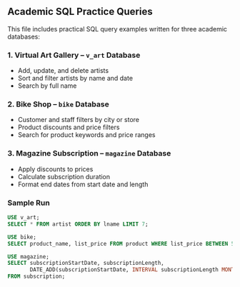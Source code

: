 ## Academic SQL Practice Queries

This file includes practical SQL query examples written for three academic databases:

### 1. Virtual Art Gallery – `v_art` Database
- Add, update, and delete artists
- Sort and filter artists by name and date
- Search by full name

### 2. Bike Shop – `bike` Database
- Customer and staff filters by city or store
- Product discounts and price filters
- Search for product keywords and price ranges

### 3. Magazine Subscription – `magazine` Database
- Apply discounts to prices
- Calculate subscription duration
- Format end dates from start date and length

### Sample Run

```sql
USE v_art;
SELECT * FROM artist ORDER BY lname LIMIT 7;

USE bike;
SELECT product_name, list_price FROM product WHERE list_price BETWEEN 500 AND 550;

USE magazine;
SELECT subscriptionStartDate, subscriptionLength, 
       DATE_ADD(subscriptionStartDate, INTERVAL subscriptionLength MONTH) AS EndDate
FROM subscription;
